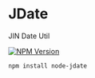 # JDate
JIN Date Util

[![NPM Version][npm-image]][npm-url]

```
npm install node-jdate
```

[npm-image]: https://img.shields.io/badge/npm-v0.0.1-blue.svg
[npm-url]: https://www.npmjs.com/package/node-jdate